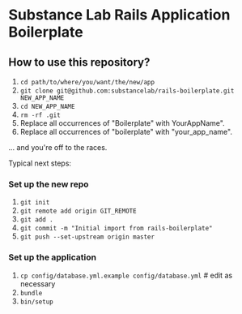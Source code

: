 # Substance Lab Rails Application Boilerplate

## How to use this repository?

1. `cd path/to/where/you/want/the/new/app`
2. `git clone git@github.com:substancelab/rails-boilerplate.git NEW_APP_NAME`
3. `cd NEW_APP_NAME`
4. `rm -rf .git`
5. Replace all occurrences of "Boilerplate" with YourAppName".
6. Replace all occurrences of "boilerplate" with "your_app_name".

... and you're off to the races.

Typical next steps:

### Set up the new repo

1. `git init`
2. `git remote add origin GIT_REMOTE`
3. `git add .`
4. `git commit -m "Initial import from rails-boilerplate"`
5. `git push --set-upstream origin master`

### Set up the application

1. `cp config/database.yml.example config/database.yml` # edit as necessary
2. `bundle`
3. `bin/setup`
